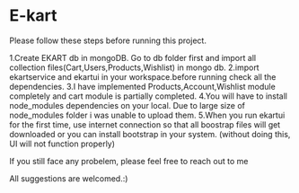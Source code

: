 # E-kart

Please follow these steps before running this project.

1.Create EKART db in mongoDB. Go to db folder first and import all collection files(Cart,Users,Products,Wishlist) in mongo db.
2.import ekartservice and ekartui in your workspace.before running check all the dependencies.
3.I have implemented Products,Account,Wishlist module completely and cart module is partially completed.
4.You will have to install node_modules dependencies on your local. Due to large size of node_modules folder i was unable to upload them.
5.When you run ekartui for the first time, use internet connection so that all boostrap files will get downloaded or you can install bootstrap in your system.
  (without doing this, UI will not function properly)

If you still face any probelem, please feel free to reach out to me

All suggestions are welcomed.:)
